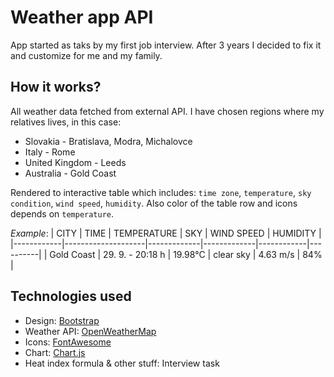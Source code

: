 # Weather app API
App started as taks by my first job interview.
After 3 years I decided to fix it and customize for me and my family.

## How it works?
All weather data fetched from external API.
I have chosen regions where my relatives lives, in this case:
- Slovakia - Bratislava, Modra, Michalovce
- Italy - Rome
- United Kingdom - Leeds
- Australia - Gold Coast

Rendered to interactive table which includes: `time zone`, `temperature`, `sky condition`, `wind speed`, `humidity`.
Also color of the table row and icons depends on `temperature`.

*Example*:
| CITY       | TIME               | TEMPERATURE | SKY         | WIND SPEED | HUMIDITY |
|------------|--------------------|-------------|-------------|------------|----------|
| Gold Coast | 29. 9. - 20:18 h   | 19.98°C     | clear sky   | 4.63 m/s   | 84%      |


## Technologies used
- Design: [Bootstrap](https://getbootstrap.com/)
- Weather API: [OpenWeatherMap](https://openweathermap.org/)
- Icons: [FontAwesome](https://fontawesome.com/)
- Chart: [Chart.js](https://www.chartjs.org/)
- Heat index formula & other stuff: Interview task
